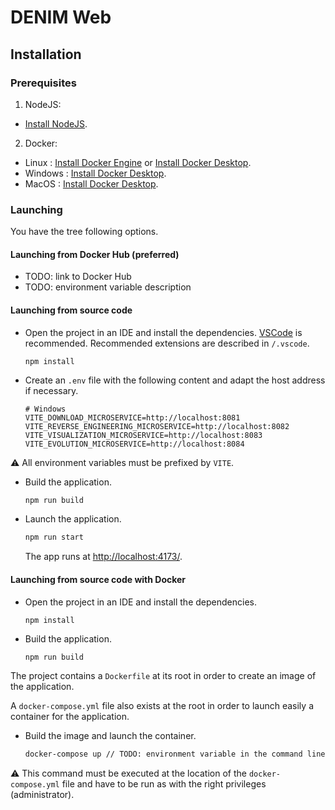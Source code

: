 # DENIM Web

## Installation

### Prerequisites

1. NodeJS:

- [Install NodeJS](https://nodejs.org/fr/download).

2. Docker:

- Linux : [Install Docker Engine](https://docs.docker.com/engine/install/) or [Install Docker Desktop](https://docs.docker.com/desktop/setup/install/linux/).
- Windows : [Install Docker Desktop](https://docs.docker.com/desktop/setup/install/windows-install/).
- MacOS : [Install Docker Desktop](https://docs.docker.com/desktop/setup/install/mac-install/).

### Launching

You have the tree following options.

#### Launching from Docker Hub (preferred)

- TODO: link to Docker Hub
- TODO: environment variable description

#### Launching from source code

- Open the project in an IDE and install the dependencies. [VSCode](https://code.visualstudio.com/) is recommended. Recommended extensions are described in `/.vscode`.

  ```shell
  npm install
  ```

- Create an `.env` file with the following content and adapt the host address if necessary.

  ```shell
  # Windows
  VITE_DOWNLOAD_MICROSERVICE=http://localhost:8081
  VITE_REVERSE_ENGINEERING_MICROSERVICE=http://localhost:8082
  VITE_VISUALIZATION_MICROSERVICE=http://localhost:8083
  VITE_EVOLUTION_MICROSERVICE=http://localhost:8084
  ```

⚠️ All environment variables must be prefixed by `VITE`.

- Build the application.

  ```sh
  npm run build
  ```

- Launch the application.
  ```sh
  npm run start
  ```
  The app runs at [http://localhost:4173/](http://localhost:4173/).

#### Launching from source code with Docker

- Open the project in an IDE and install the dependencies.

  ```shell
  npm install
  ```

- Build the application.
  ```sh
  npm run build
  ```

The project contains a `Dockerfile` at its root in order to create an image of the application.

A `docker-compose.yml` file also exists at the root in order to launch easily a container for the application.

- Build the image and launch the container.

  ```bash
  docker-compose up // TODO: environment variable in the command line
  ```

⚠️ This command must be executed at the location of the `docker-compose.yml` file and have to be run as with the
right privileges (administrator).
